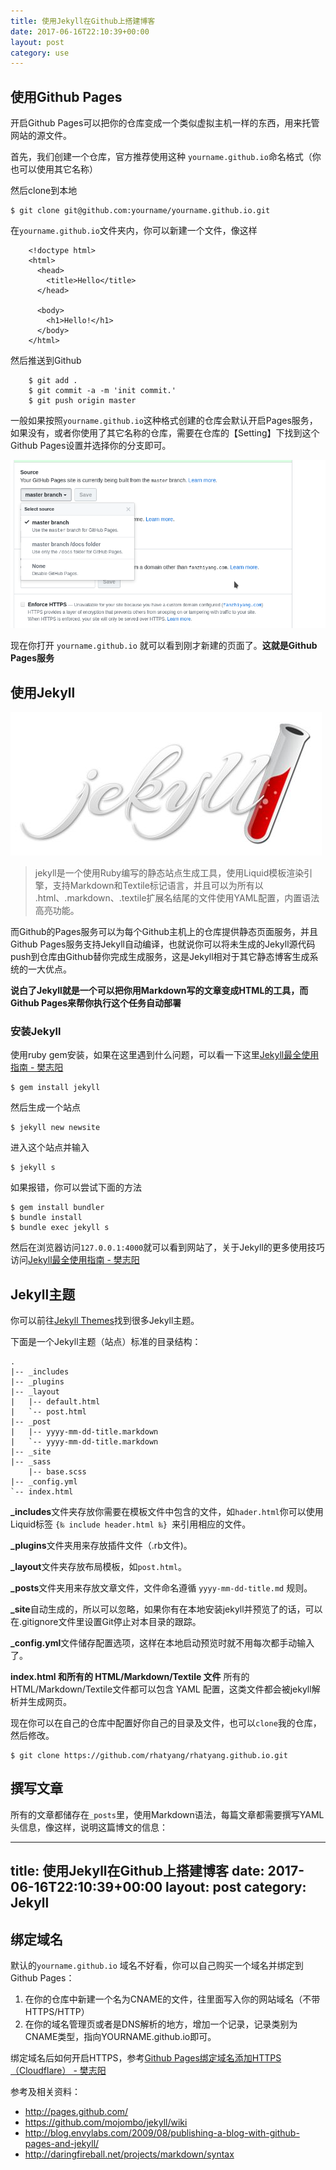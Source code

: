 ```yaml
---
title: 使用Jekyll在Github上搭建博客
date: 2017-06-16T22:10:39+00:00
layout: post
category: use
---
```


## 使用Github Pages

开启Github Pages可以把你的仓库变成一个类似虚拟主机一样的东西，用来托管网站的源文件。

首先，我们创建一个仓库，官方推荐使用这种 `yourname.github.io`命名格式（你也可以使用其它名称）

然后clone到本地

```
$ git clone git@github.com:yourname/yourname.github.io.git
```

在`yourname.github.io`文件夹内，你可以新建一个文件，像这样
```
    <!doctype html>
    <html>
      <head>
        <title>Hello</title>
      </head>

      <body>
        <h1>Hello!</h1>
      </body>
    </html>
```

然后推送到Github

```
    $ git add .
    $ git commit -a -m 'init commit.'
    $ git push origin master
```

一般如果按照`yourname.github.io`这种格式创建的仓库会默认开启Pages服务，如果没有，或者你使用了其它名称的仓库，需要在仓库的【Setting】下找到这个Github Pages设置并选择你的分支即可。

![](/pics/2017/11/Screenshot_20171102_104929.png)

现在你打开 `yourname.github.io` 就可以看到刚才新建的页面了。**这就是Github Pages服务**

## 使用Jekyll

![](/pics/2017/11/a3861d0800a231783e7ae74a2815132e.png)

> jekyll是一个使用Ruby编写的静态站点生成工具，使用Liquid模板渲染引擎，支持Markdown和Textile标记语言，并且可以为所有以 .html、.markdown、.textile扩展名结尾的文件使用YAML配置，内置语法高亮功能。

而Github的Pages服务可以为每个Github主机上的仓库提供静态页面服务，并且Github Pages服务支持Jekyll自动编译，也就说你可以将未生成的Jekyll源代码push到仓库由Github替你完成生成服务，这是Jekyll相对于其它静态博客生成系统的一大优点。

**说白了Jekyll就是一个可以把你用Markdown写的文章变成HTML的工具，而Github Pages来帮你执行这个任务自动部署**


### 安装Jekyll

使用ruby gem安装，如果在这里遇到什么问题，可以看一下这里[Jekyll最全使用指南 - 樊志阳](https://fanzhiyang.com/blog/jekyll/)

```
$ gem install jekyll
```

然后生成一个站点

```
$ jekyll new newsite
```

进入这个站点并输入

```
$ jekyll s
```

如果报错，你可以尝试下面的方法

```
$ gem install bundler
$ bundle install
$ bundle exec jekyll s
```

然后在浏览器访问`127.0.0.1:4000`就可以看到网站了，关于Jekyll的更多使用技巧访问[Jekyll最全使用指南 - 樊志阳](https://fanzhiyang.com/blog/jekyll/)

## Jekyll主题

你可以前往[Jekyll Themes](http://jekyllthemes.org/)找到很多Jekyll主题。

下面是一个Jekyll主题（站点）标准的目录结构：

```
.
|-- _includes
|-- _plugins 
|-- _layout 
|   |-- default.html
|   `-- post.html
|-- _post
|   |-- yyyy-mm-dd-title.markdown
|   `-- yyyy-mm-dd-title.markdown
|-- _site
|-- _sass
	|-- base.scss
|-- _config.yml
`-- index.html
```

**_includes**文件夹存放你需要在模板文件中包含的文件，如`hader.html`你可以使用Liquid标签 `{‰ include header.html ‰} `来引用相应的文件。

**_plugins**文件夹用来存放插件文件（.rb文件)。

**_layout**文件夹存放布局模板，如`post.html`。

**_posts**文件夹用来存放文章文件，文件命名遵循 `yyyy-mm-dd-title.md` 规则。

**_site**自动生成的，所以可以忽略，如果你有在本地安装jekyll并预览了的话，可以在.gitignore文件里设置Git停止对本目录的跟踪。

**_config.yml**文件储存配置选项，这样在本地启动预览时就不用每次都手动输入了。

**index.html 和所有的 HTML/Markdown/Textile 文件** 所有的HTML/Markdown/Textile文件都可以包含 YAML 配置，这类文件都会被jekyll解析并生成网页。

现在你可以在自己的仓库中配置好你自己的目录及文件，也可以`clone`我的仓库，然后修改。

```
$ git clone https://github.com/rhatyang/rhatyang.github.io.git
```

## 撰写文章

所有的文章都储存在`_posts`里，使用Markdown语法，每篇文章都需要撰写YAML头信息，像这样，说明这篇博文的信息：

---
title: 使用Jekyll在Github上搭建博客
date: 2017-06-16T22:10:39+00:00
layout: post
category: Jekyll
---

## 绑定域名

默认的`yourname.github.io` 域名不好看，你可以自己购买一个域名并绑定到Github Pages：

1. 在你的仓库中新建一个名为CNAME的文件，往里面写入你的网站域名（不带HTTPS/HTTP）
2. 在你的域名管理页或者是DNS解析的地方，增加一个记录，记录类别为CNAME类型，指向YOURNAME.github.io即可。

绑定域名后如何开启HTTPS，参考[Github Pages绑定域名添加HTTPS（Cloudflare） - 樊志阳](https://fanzhiyang.com/blog/github-pages-cloudflare-ssl/)

参考及相关资料：

* <http://pages.github.com/>
* <https://github.com/mojombo/jekyll/wiki>
* <http://blog.envylabs.com/2009/08/publishing-a-blog-with-github-pages-and-jekyll/>
* <http://daringfireball.net/projects/markdown/syntax>